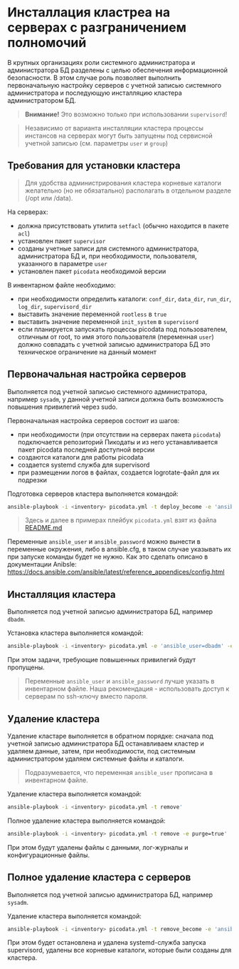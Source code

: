 # Инсталлация кластреа на серверах с разграничением полномочий

В крупных организациях роли системного администратора и администратора БД разделены с целью обеспечения информационной безопасности.
В этом случае роль позволяет выполнить первоначальную настройку серверов с учетной записью системного администратора и последующую инсталляцию кластера администратором БД.

> **Внимание!** Это возможно только при использовании `supervisord`!

> Независимо от варианта инсталляции кластера процессы инстансов на серверах могут быть запущены под сервисной учетной записью (см. параметры `user` и `group`)

## Требования для установки кластера

> Для удобства администрирования кластера корневые каталоги желательно (но не обязатально) располагать в отдельном разделе (/opt или /data).

На серверах:
- должна присутствовать утилита `setfacl` (обычно находится в пакете `acl`)
- установлен пакет `supervisor`
- созданы учетные записи для системного администратора, администратора БД и, при необходимости, пользователя, указанного в параметре `user`
- установлен пакет `picodata` необходимой версии

В инвентарном файле необходимо:
- при необходимости определить каталоги: `conf_dir`, `data_dir`, `run_dir`, `log_dir`, `supervisord_dir`
- выставить значение переменной `rootless` в `true`
- выставить значение переменной `init_system` в `supervisord`
- если планируется запускать процессы picodata под пользователем, отличным от root, то имя этого пользователя (переменная `user`) должно совпадать с учетной записью администратора БД  это техническое ограничение на данный момент

## Первоначальная настройка серверов

Выполняется под учетной записью системного администратора, например `sysadm`, 
у данной учетной записи должна быть возможность повышения привилегий через sudo.

Первоначальная настройка серверов состоит из шагов:
- при необходимости (при отсутствии на серверах пакета `picodata`) подключается репозиторий Пикодаты и из него устанавливается пакет picodata последней доступной версии
- создаются каталоги для работы picodata
- создается systemd служба для supervisord
- при размещении логов в файлах, создается logrotate-файл для их подрезки

Подготовка серверов кластера выполняется командой:
```bash
ansible-playbook -i <inventory> picodata.yml -t deploy_become -e 'ansible_user=sysadm' -e 'ansible_password=<verysecret>'
```

> Здесь и далее в примерах плейбук `picodata.yml` взят из файла [README.md](../README.md)

Переменные `ansible_user` и `ansible_password` можно вынести в переменные окружения, либо в ansible.cfg, в таком случае указывать их при запуске команды будет не нужно. 
Как это сделать описано в документации Anibsle: https://docs.ansible.com/ansible/latest/reference_appendices/config.html

## Инсталляция кластера

Выполняется под учетной записью администратора БД, например `dbadm`.

Установка кластера выполняется командой:
```bash
ansible-playbook -i <inventory> picodata.yml -e 'ansible_user=dbadm' -e 'ansible_password=<verysecret>'
```

При этом задачи, требующие повышенных привилегий будут пропущены.

> Переменные `ansible_user` и `ansible_password` лучше указать в инвентарном файле. Наша рекомендация - использовать доступ к серверам по ssh-ключу вместо пароля.

## Удаление кластера

Удаление кластаре выполняется в обратном порядке: сначала под учетной записью администратора БД останавливаем кластер и удаляем данные, затем, при необходимости, под системным администратором удаляем системные файлы и каталоги.

> Подразумевается, что переменная `ansible_user` прописана в инвентарном файле.

Удаление кластера выполняется командой:
```bash
ansible-playbook -i <inventory> picodata.yml -t remove'
```

Полное удаление кластера выполняется командой:
```bash
ansible-playbook -i <inventory> picodata.yml -t remove -e purge=true'
```

При этом будут удалены файлы с данными, лог-журналы и конфигурационные файлы.

## Полное удаление кластера с серверов

Выполняется под учетной записью администратора БД, например `sysadm`.

Удаление кластера выполняется командой:
```bash
ansible-playbook -i <inventory> picodata.yml -t remove_become -e 'ansible_user=sysadm' -e 'ansible_password=<verysecret>'
```

При этом будет остановлена и удалена systemd-служба запуска supervisord, удалены все корневые каталоги, которые были созданы для кластера.
